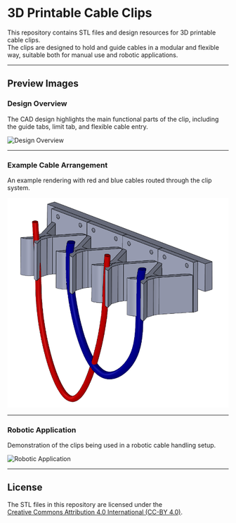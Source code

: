 # 3D Printable Cable Clips

This repository contains STL files and design resources for 3D printable cable clips.  
The clips are designed to hold and guide cables in a modular and flexible way, suitable both for manual use and robotic applications.  

---

## Preview Images

### Design Overview
The CAD design highlights the main functional parts of the clip, including the guide tabs, limit tab, and flexible cable entry.

![Design Overview](Imgs/Screenshot_from_2025-08-30_19-26-50.png)

---

### Example Cable Arrangement
An example rendering with red and blue cables routed through the clip system.

![Example Cable Arrangement](Imgs/ExampleCableClipDisposition.png)

---

### Robotic Application
Demonstration of the clips being used in a robotic cable handling setup.

![Robotic Application](Imgs/Clip_fronte.png)

---

## License
The STL files in this repository are licensed under the  
[Creative Commons Attribution 4.0 International (CC-BY 4.0)](http://creativecommons.org/licenses/by/4.0/).

